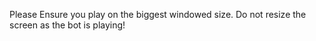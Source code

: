 Please Ensure you play on the biggest windowed size. Do not resize the screen as the bot is playing!